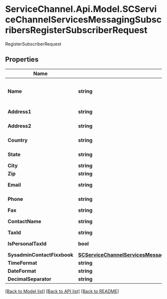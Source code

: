 # ServiceChannel.Api.Model.SCServiceChannelServicesMessagingSubscribersRegisterSubscriberRequest
RegisterSubscriberRequest

## Properties

Name | Type | Description | Notes
------------ | ------------- | ------------- | -------------
**Name** | **string** | Required Name              Name - name of the subscriber | 
**Address1** | **string** | Subscriber Address1 | 
**Address2** | **string** | Subscriber Address2 | [optional] 
**Country** | **string** | Subscriber Country | 
**State** | **string** | Subscriber  State | 
**City** | **string** | Subscriber City | 
**Zip** | **string** | Subscriber Zip | 
**Email** | **string** | Subscriber Email | 
**Phone** | **string** | Subscriber Phone | 
**Fax** | **string** | Subscriber Fax | [optional] 
**ContactName** | **string** | Subscriber ContactName | [optional] 
**TaxId** | **string** | TaxId | 
**IsPersonalTaxId** | **bool** | IsPersonalTaxId | [default to false]
**SysadminContactFixxbook** | [**SCServiceChannelServicesMessagingSubscribersSysadminContactFixxbook**](SCServiceChannelServicesMessagingSubscribersSysadminContactFixxbook.md) |  | [optional] 
**TimeFormat** | **string** |  | [optional] 
**DateFormat** | **string** |  | [optional] 
**DecimalSeparator** | **string** |  | [optional] 

[[Back to Model list]](../README.md#documentation-for-models) [[Back to API list]](../README.md#documentation-for-api-endpoints) [[Back to README]](../README.md)

